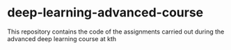 # deep-learning-advanced-course
This repository contains the code of the assignments carried out during the advanced deep learning course at kth
